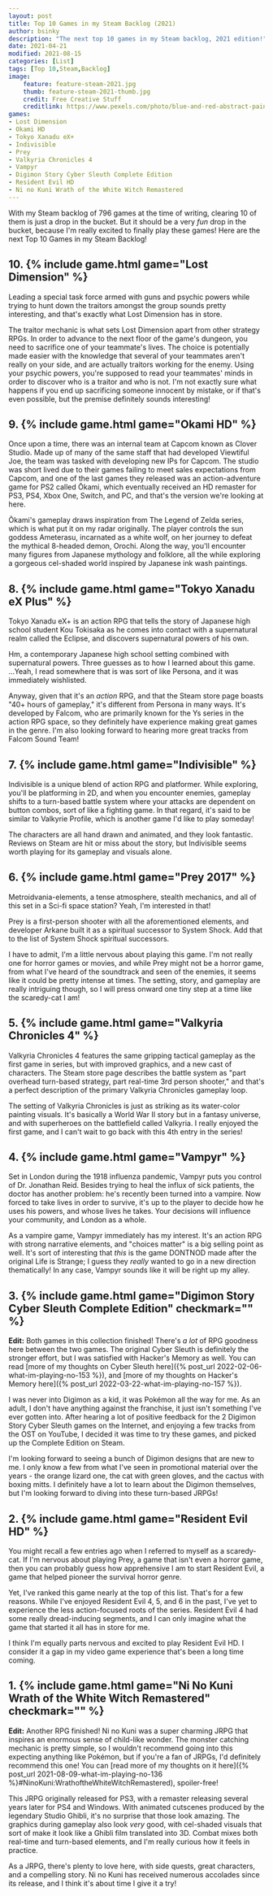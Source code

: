 ```yaml
---
layout: post
title: Top 10 Games in my Steam Backlog (2021)
author: bsinky
description: "The next top 10 games in my Steam backlog, 2021 edition!"
date: 2021-04-21
modified: 2021-08-15
categories: [List]
tags: [Top 10,Steam,Backlog]
image:
    feature: feature-steam-2021.jpg
    thumb: feature-steam-2021-thumb.jpg
    credit: Free Creative Stuff
    creditlink: https://www.pexels.com/photo/blue-and-red-abstract-painting-5514994/
games:
- Lost Dimension
- Okami HD
- Tokyo Xanadu eX+
- Indivisible
- Prey
- Valkyria Chronicles 4
- Vampyr
- Digimon Story Cyber Sleuth Complete Edition
- Resident Evil HD
- Ni no Kuni Wrath of the White Witch Remastered
---
```


With my Steam backlog of 796 games at the time of writing, clearing 10 of them
is just a drop in the bucket. But it should be a very *fun* drop in the bucket,
because I'm really excited to finally play these games! Here are the next Top 10
Games in my Steam Backlog!
     
<!--more-->

## 10. {% include game.html game="Lost Dimension" %}

Leading a special task force armed with guns and psychic powers while trying to
hunt down the traitors amongst the group sounds pretty interesting, and that's
exactly what Lost Dimension has in store.

The traitor mechanic is what sets Lost Dimension apart from other strategy RPGs.
In order to advance to the next floor of the game's dungeon, you need to
sacrifice one of your teammate's lives. The choice is potentially made easier
with the knowledge that several of your teammates aren't really on your side,
and are actually traitors working for the enemy. Using your psychic powers,
you're supposed to read your teammates' minds in order to discover who is a
traitor and who is not. I'm not exactly sure what happens if you end up
sacrificing someone innocent by mistake, or if that's even possible, but the
premise definitely sounds interesting!

## 9. {% include game.html game="Okami HD" %}

Once upon a time, there was an internal team at Capcom known as Clover Studio.
Made up of many of the same staff that had developed Viewtiful Joe, the team was
tasked with developing new IPs for Capcom. The studio was short lived due to
their games failing to meet sales expectations from Capcom, and one of the last
games they released was an action-adventure game for PS2 called Ōkami, which
eventually received an HD remaster for PS3, PS4, Xbox One, Switch, and PC, and
that's the version we're looking at here.

Ōkami's gameplay draws inspiration from The Legend of Zelda series, which is
what put it on my radar originally. The player controls the sun goddess
Ameterasu, incarnated as a white wolf, on her journey to defeat the mythical
8-headed demon, Orochi. Along the way, you'll encounter many figures from
Japanese mythology and folklore, all the while exploring a gorgeous cel-shaded
world inspired by Japanese ink wash paintings.

## 8. {% include game.html game="Tokyo Xanadu eX Plus" %}

Tokyo Xanadu eX+ is an action RPG that tells the story of Japanese high school
student Kou Tokisaka as he comes into contact with a supernatural realm called
the Eclipse, and discovers supernatural powers of his own.

Hm, a contemporary Japanese high school setting combined with supernatural
powers. Three guesses as to how I learned about this game. ...Yeah, I read
somewhere that is was sort of like Persona, and it was immediately wishlisted.

Anyway, given that it's an *action* RPG, and that the Steam store page boasts
"40+ hours of gameplay," it's different from Persona in many ways. It's
developed by Falcom, who are primarily known for the Ys series in the action RPG
space, so they definitely have experience making great games in the genre. I'm
also looking forward to hearing more great tracks from Falcom Sound Team!

## 7. {% include game.html game="Indivisible" %}

Indivisible is a unique blend of action RPG and platformer. While exploring,
you'll be platforming in 2D, and when you encounter enemies, gameplay shifts to
a turn-based battle system where your attacks are dependent on button combos,
sort of like a fighting game. In that regard, it's said to be similar to
Valkyrie Profile, which is another game I'd like to play someday!

The characters are all hand drawn and animated, and they look fantastic. Reviews
on Steam are hit or miss about the story, but Indivisible seems worth playing
for its gameplay and visuals alone.

## 6. {% include game.html game="Prey 2017" %}

Metroidvania-elements, a tense atmosphere, stealth mechanics, and all of this
set in a Sci-fi space station? Yeah, I'm interested in that!

Prey is a first-person shooter with all the aforementioned elements, and
developer Arkane built it as a spiritual successor to System Shock. Add that to
the list of System Shock spiritual successors.

I have to admit, I'm a little nervous about playing this game. I'm not really
one for horror games or movies, and while Prey might not be a horror game, from
what I've heard of the soundtrack and seen of the enemies, it seems like it
could be pretty intense at times. The setting, story, and gameplay are really
intriguing though, so I will press onward one tiny step at a time like the
scaredy-cat I am!

## 5. {% include game.html game="Valkyria Chronicles 4" %}

Valkyria Chronicles 4 features the same gripping tactical gameplay as the first
game in series, but with improved graphics, and a new cast of characters. The
Steam store page describes the battle system as "part overhead turn-based
strategy, part real-time 3rd person shooter," and that's a perfect description
of the primary Valkyria Chronicles gameplay loop.

The setting of Valkyria Chronicles is just as striking as its water-color
painting visuals. It's basically a World War II story but in a fantasy universe,
and with superheroes on the battlefield called Valkyria. I really enjoyed the
first game, and I can't wait to go back with this 4th entry in the series!

## 4. {% include game.html game="Vampyr" %}

Set in London during the 1918 influenza pandemic, Vampyr puts you control of Dr.
Jonathan Reid. Besides trying to heal the influx of sick patients, the doctor
has another problem: he's recently been turned into a vampire. Now forced to
take lives in order to survive, it's up to the player to decide how he uses his
powers, and whose lives he takes. Your decisions will influence your community,
and London as a whole.

As a vampire game, Vampyr immediately has my interest. It's an action RPG with
strong narrative elements, and "choices matter" is a big selling point as well.
It's sort of interesting that *this* is the game DONTNOD made after the original
Life is Strange; I guess they *really* wanted to go in a new direction
thematically! In any case, Vampyr sounds like it will be right up my alley.

## 3. {% include game.html game="Digimon Story Cyber Sleuth Complete Edition" checkmark="" %}

**Edit:** Both games in this collection finished! There's *a lot* of RPG
goodness here between the two games. The original Cyber Sleuth is definitely the
stronger effort, but I was satisfied with Hacker's Memory as well. You can read
[more of my thoughts on Cyber Sleuth here]({% post_url
2022-02-06-what-im-playing-no-153 %}), and [more of my thoughts on Hacker's
Memory here]({% post_url 2022-03-22-what-im-playing-no-157 %}).

I was never into Digimon as a kid, it was Pokémon all the way for me. As an
adult, I don't have anything against the franchise, it just isn't something I've
ever gotten into. After hearing a lot of positive feedback for the 2 Digimon
Story Cyber Sleuth games on the Internet, and enjoying a few tracks from the OST
on YouTube, I decided it was time to try these games, and picked up the Complete
Edition on Steam.

I'm looking forward to seeing a bunch of Digimon designs that are new to me. I
only know a few from what I've seen in promotional material over the years - the
orange lizard one, the cat with green gloves, and the cactus with boxing mitts.
I definitely have a lot to learn about the Digimon themselves, but I'm looking
forward to diving into these turn-based JRPGs!

## 2. {% include game.html game="Resident Evil HD" %}

You might recall a few entries ago when I referred to myself as a scaredy-cat.
If I'm nervous about playing Prey, a game that isn't even a horror game, then
you can probably guess how apprehensive I am to start Resident Evil, a game that
helped pioneer the survival horror genre.

Yet, I've ranked this game nearly at the top of this list. That's for a few
reasons. While I've enjoyed Resident Evil 4, 5, and 6 in the past, I've yet to
experience the less action-focused roots of the series. Resident Evil 4 had some
really dread-inducing segments, and I can only imagine what the game that
started it all has in store for me.

I think I'm equally parts nervous and excited to play Resident Evil HD. I
consider it a gap in my video game experience that's been a long time coming.

## 1. {% include game.html game="Ni No Kuni Wrath of the White Witch Remastered" checkmark="" %}

**Edit:** Another RPG finished! Ni no Kuni was a super charming JRPG that
inspires an enormous sense of child-like wonder. The monster catching mechanic
is pretty simple, so I wouldn't recommend going into this expecting anything
like Pokémon, but if you're a fan of JRPGs, I'd definitely recommend this one!
You can [read more of my thoughts on it here]({% post_url
2021-08-09-what-im-playing-no-136 %}#NinoKuni:WrathoftheWhiteWitchRemastered),
spoiler-free!

This JRPG originally released for PS3, with a remaster releasing several years
later for PS4 and Windows. With animated cutscenes produced by the legendary
Studio Ghibli, it's no surprise that those look amazing. The graphics during
gameplay also look *very* good, with cel-shaded visuals that sort of make it
look like a Ghibli film translated into 3D. Combat mixes both real-time and
turn-based elements, and I'm really curious how it feels in practice.

As a JRPG, there's plenty to love here, with side quests, great characters, and
a compelling story. Ni no Kuni has received numerous accolades since its
release, and I think it's about time I give it a try!
